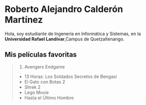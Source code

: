 # Roberto Alejandro Calderón Martínez
 Hola, soy estudiante de Ingenería en Informática y Sistemas, en la **Universidad Rafael Landívar**,Campus de Quetzaltenango.

## Mis películas favoritas
> 1. Avengers Endgame
> * 13 Horas: Los Soldados Secretos de Bengasi
> * El Gato con Botas 2
> * Shrek 2
> * Lego Movie
> * Hasta el Último Hombre
